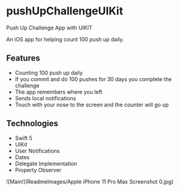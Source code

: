 # pushUpChallengeUIKit
Push Up Challenge App with UIKIT


An iOS app for helping count 100 push up daily.

## Features
* Counting 100 push up daily
* If you commit and do 100 pushes for 30 days you complete the challenge
* The app remembers where you left 
* Sends local notifications
* Touch with your nose to the screen and the counter will go up

## Technologies
* Swift 5
* UIKit
* User Notifications
* Dates
* Delegate Implementation
* Property Observer



![Main!](ReadmeImages/Apple iPhone 11 Pro Max Screenshot 0.jpg)

